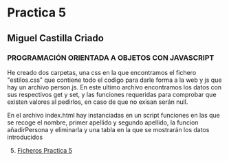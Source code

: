# Practica 5
##  Miguel Castilla Criado 
### PROGRAMACIÓN ORIENTADA A OBJETOS CON JAVASCRIPT

He creado dos carpetas, una css en la que encontramos el fichero "estilos.css" que contiene todo el codigo para darle forma a la web y js que hay un archivo person.js.
En este ultimo archivo encontramos los datos con sus respectivos get y set, y las funciones requeridas para comprobar que existen valores al pedirlos, en caso de que no exisan 
serán null.

En el archivo index.html hay instanciadas en un script funciones en las que se recoge el nombre, primer apellido y segundo apellido, la funcion añadirPersona y eliminarla y 
una tabla en la que se mostrarán los datos introducidos

5. <a href= 'index.html'>Ficheros Practica 5</a>

